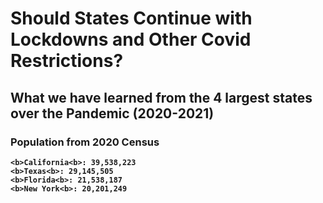 
# <b>Should States Continue with Lockdowns and Other Covid Restrictions?
## <b>What we have learned from the 4 largest states over the Pandemic (2020-2021)

### <b>Population from 2020 Census
    <b>California<b>: 39,538,223
    <b>Texas<b>: 29,145,505
    <b>Florida<b>: 21,538,187
    <b>New York<b>: 20,201,249
